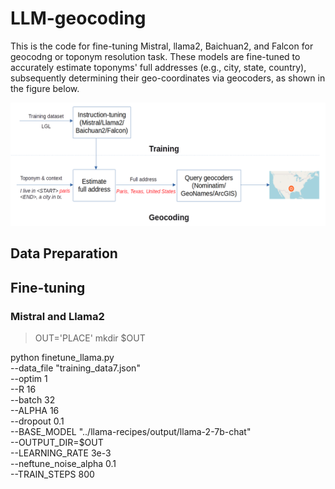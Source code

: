 # LLM-geocoding
This is the code for fine-tuning Mistral, llama2, Baichuan2, and Falcon for geocodng or toponym resolution task. These models are fine-tuned to accurately estimate toponyms' full addresses (e.g., city, state, country), subsequently determining their geo-coordinates via geocoders, as shown in the figure below.

<p align="center">
<a href="url">
 <img src="figure/llm-workflow.png"  ></a>
</p>

## Data Preparation
## Fine-tuning
### Mistral and Llama2
 > OUT='PLACE'
> mkdir $OUT
> 
python finetune_llama.py \
       --data_file "training_data7.json" \
       --optim 1 \
       --R 16 \
       --batch 32 \
       --ALPHA 16 \
       --dropout 0.1 \
       --BASE_MODEL "../llama-recipes/output/llama-2-7b-chat" \
       --OUTPUT_DIR=$OUT \
       --LEARNING_RATE 3e-3 \
       --neftune_noise_alpha 0.1 \
       --TRAIN_STEPS 800
